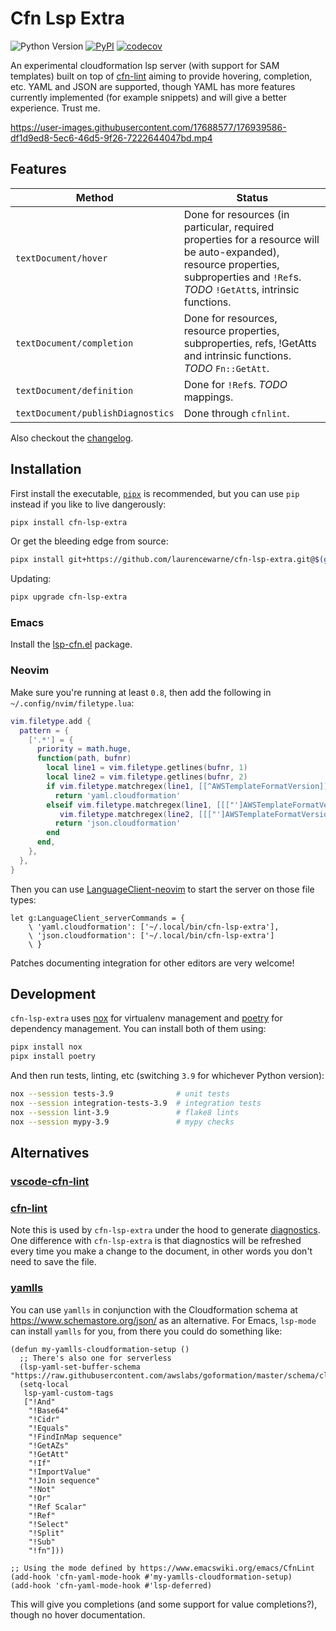 # Cfn Lsp Extra

![Python Version](https://img.shields.io/pypi/pyversions/cfn-lsp-extra) [![PyPI](https://img.shields.io/pypi/v/cfn-lsp-extra)](CHANGELOG.md) [![codecov](https://codecov.io/gh/LaurenceWarne/cfn-lsp-extra/branch/master/graph/badge.svg?token=48ixiDIBpq)](https://codecov.io/gh/LaurenceWarne/cfn-lsp-extra)

An experimental cloudformation lsp server (with support for SAM templates) built on top of [cfn-lint](https://github.com/aws-cloudformation/cfn-lint) aiming to provide hovering, completion, etc.  YAML and JSON are supported, though YAML has more features currently implemented (for example snippets) and will give a better experience.  Trust me.

https://user-images.githubusercontent.com/17688577/176939586-df1d9ed8-5ec6-46d5-9f26-7222644047bd.mp4

## Features

| Method                            | Status                                                                                                                                                                             |
|-----------------------------------|------------------------------------------------------------------------------------------------------------------------------------------------------------------------------------|
| `textDocument/hover`              | Done for resources (in particular, required properties for a resource will be auto-expanded), resource properties, subproperties and `!Ref`s. *TODO* `!GetAtt`s, intrinsic functions. |
| `textDocument/completion`         | Done for resources, resource properties, subproperties, refs, !GetAtts and intrinsic functions. *TODO* `Fn::GetAtt`.                                                               |
| `textDocument/definition`         | Done for `!Ref`s.  *TODO* mappings.                                                                                                                                                |
| `textDocument/publishDiagnostics` | Done through `cfnlint`.                                                                                                                                                            |

Also checkout the [changelog](/CHANGELOG.md).

## Installation

First install the executable, [`pipx`](https://pypa.github.io/pipx/) is recommended, but you can use `pip` instead if you like to live dangerously:

```bash
pipx install cfn-lsp-extra
```

Or get the bleeding edge from source:

```bash
pipx install git+https://github.com/laurencewarne/cfn-lsp-extra.git@$(git ls-remote git@github.com:laurencewarne/cfn-lsp-extra.git | head -1 | cut -f1)
```

Updating:

```bash
pipx upgrade cfn-lsp-extra
```

### Emacs

Install the [lsp-cfn.el](https://github.com/LaurenceWarne/lsp-cfn.el) package.

### Neovim

Make sure you're running at least `0.8`, then add the following in `~/.config/nvim/filetype.lua`:

```lua
vim.filetype.add {
  pattern = {
    ['.*'] = {
      priority = math.huge,
      function(path, bufnr)
        local line1 = vim.filetype.getlines(bufnr, 1)
        local line2 = vim.filetype.getlines(bufnr, 2)
        if vim.filetype.matchregex(line1, [[^AWSTemplateFormatVersion]] ) then
          return 'yaml.cloudformation'
        elseif vim.filetype.matchregex(line1, [[["']AWSTemplateFormatVersion]] ) or
		   vim.filetype.matchregex(line2, [[["']AWSTemplateFormatVersion]] ) then
          return 'json.cloudformation'
        end
      end,
    },
  },
}
```

Then you can use [LanguageClient-neovim](https://github.com/autozimu/LanguageClient-neovim) to start the server on those file types:

```vim
let g:LanguageClient_serverCommands = {
    \ 'yaml.cloudformation': ['~/.local/bin/cfn-lsp-extra'],
    \ 'json.cloudformation': ['~/.local/bin/cfn-lsp-extra']
    \ }
```


Patches documenting integration for other editors are very welcome!

## Development

`cfn-lsp-extra` uses [nox](https://github.com/wntrblm/nox) for virtualenv management and [poetry](https://github.com/python-poetry/poetry) for dependency management.  You can install both of them using:

```bash
pipx install nox
pipx install poetry
```

And then run tests, linting, etc (switching `3.9` for whichever Python version):

```bash
nox --session tests-3.9              # unit tests
nox --session integration-tests-3.9  # integration tests
nox --session lint-3.9               # flake8 lints
nox --session mypy-3.9               # mypy checks
```

## Alternatives

### [vscode-cfn-lint](https://github.com/aws-cloudformation/cfn-lint-visual-studio-code)

### [cfn-lint](https://github.com/aws-cloudformation/cfn-lint)

Note this is used by `cfn-lsp-extra` under the hood to generate [diagnostics](https://microsoft.github.io/language-server-protocol/specifications/lsp/3.17/specification/#diagnostic).  One difference with `cfn-lsp-extra` is that diagnostics will be refreshed every time you make a change to the document, in other words you don't need to save the file.

### [yamlls](https://github.com/redhat-developer/yaml-language-server)

You can use `yamlls` in conjunction with the Cloudformation schema at https://www.schemastore.org/json/ as an alternative.  For Emacs, `lsp-mode` can install `yamlls` for you, from there you could do something like:

```elisp
(defun my-yamlls-cloudformation-setup ()
  ;; There's also one for serverless
  (lsp-yaml-set-buffer-schema "https://raw.githubusercontent.com/awslabs/goformation/master/schema/cloudformation.schema.json")
  (setq-local
   lsp-yaml-custom-tags
   ["!And"
    "!Base64"
    "!Cidr"
    "!Equals"
    "!FindInMap sequence"
    "!GetAZs"
    "!GetAtt"
    "!If"
    "!ImportValue"
    "!Join sequence"
    "!Not"
    "!Or"
    "!Ref Scalar"
    "!Ref"
    "!Select"
    "!Split"
    "!Sub"
    "!fn"]))

;; Using the mode defined by https://www.emacswiki.org/emacs/CfnLint
(add-hook 'cfn-yaml-mode-hook #'my-yamlls-cloudformation-setup)
(add-hook 'cfn-yaml-mode-hook #'lsp-deferred)
```

This will give you completions (and some support for value completions?), though no hover documentation.
